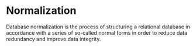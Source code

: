 # Normalization
Database normalization is the process of structuring a relational database 
in accordance with a series of so-called normal forms 
in order to reduce data redundancy and improve data integrity.
